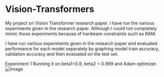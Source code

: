 # Vision-Transformers

My project on Vision Transformer research paper. I have run the various experiments given in the research paper. Although I could not completely mimic those experiments because of hardware constraints such as RAM.

I have run various experiments given in the research paper and evaluated performance for each model separately by graphing model train accuracy, validation accuracy and then evaluated on the test set.

Experiment 1
Running it on beta1=0.9, beta2 = 0.999 and Adam optimizer.
![image](https://user-images.githubusercontent.com/92864931/217338713-aa27eb5f-bb1e-4757-85d8-b9a37d22b624.png)



